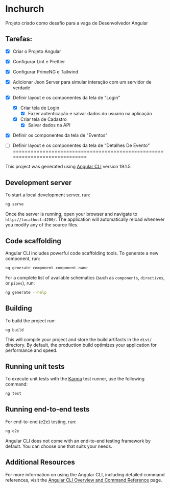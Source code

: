 # Inchurch

Projeto criado como desafio para a vaga de Desenvolvedor Angular

## Tarefas:
- [x] Criar o Projeto Angular
- [x] Configurar Lint e Prettier
- [x] Configurar PrimeNG e Tailwind
- [x] Adicionar Json Server para simular interação com um servidor de verdade
- [x] Definir layout e os componentes da tela de "Login"
  - [x] Criar tela de Login
    - [x] Fazer autenticação e salvar dados do usuario na aplicação
  - [x] Criar tela de Cadastro
    - [x] Salvar dados na API
- [x] Definir os componentes da tela de "Eventos"
- [ ] Definir layout e os componentes da tela de "Detalhes De Evento"
============================================================================


This project was generated using [Angular CLI](https://github.com/angular/angular-cli) version 19.1.5.

## Development server

To start a local development server, run:

```bash
ng serve
```

Once the server is running, open your browser and navigate to `http://localhost:4200/`. The application will automatically reload whenever you modify any of the source files.

## Code scaffolding

Angular CLI includes powerful code scaffolding tools. To generate a new component, run:

```bash
ng generate component component-name
```

For a complete list of available schematics (such as `components`, `directives`, or `pipes`), run:

```bash
ng generate --help
```

## Building

To build the project run:

```bash
ng build
```

This will compile your project and store the build artifacts in the `dist/` directory. By default, the production build optimizes your application for performance and speed.

## Running unit tests

To execute unit tests with the [Karma](https://karma-runner.github.io) test runner, use the following command:

```bash
ng test
```

## Running end-to-end tests

For end-to-end (e2e) testing, run:

```bash
ng e2e
```

Angular CLI does not come with an end-to-end testing framework by default. You can choose one that suits your needs.

## Additional Resources

For more information on using the Angular CLI, including detailed command references, visit the [Angular CLI Overview and Command Reference](https://angular.dev/tools/cli) page.

